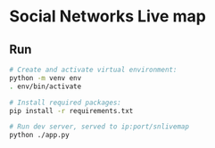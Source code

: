 # Social Networks Live map

## Run
```bash
# Create and activate virtual environment:
python -m venv env
. env/bin/activate

# Install required packages:
pip install -r requirements.txt

# Run dev server, served to ip:port/snlivemap
python ./app.py
```